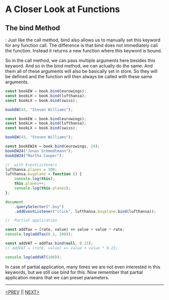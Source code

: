 # A Closer Look at Functions

## The bind Method

: Just like the call method, bind also allows us to manually set this keyword for any function call. The difference is that bind does not immediately call the function. Instead it returns a new function where this keyword is bound.

So in the call method, we can pass multiple arguments here besides this keyword. And so in the bind method, we can actually do the same. And them all of these arguments will also be basically set in store. So they will be defined and the function will then always be called with these same arguments.

```jsx
const bookEW = book.bind(eurowings);
const bookLH = book.bind(lufthansa);
const bookLX = book.bind(swiss);

bookEW(43, "Steven Williams");

const bookEW = book.bind(eurowings);
const bookLH = book.bind(lufthansa);
const bookLX = book.bind(swiss);

bookEW(43, "Steven Williams");

const bookEW24 = book.bind(eurowings, 24);
bookEW24("Jonas Schmedtmann");
bookEW24("Martha Cooper");

//  with EventListeners
lufthansa.planes = 300;
lufthansa.buyplane = function () {
	console.log(this);
	this.planes++;
	console.log(this.planes);
};

document
	.querySelector(".buy")
	.addEventListener("click", lufthansa.buyplane.bind(lufthansa));

//  Partial application

const addTax = (rate, value) => value + value * rate;
console.log(addTax(0.1, 200));

const addVAT = addTax.bind(null, 0.23);
// addVAT = (rate, value) => value + value * 0.23;

console.log(addVAT(100));
```

In case of partial application, many times we are not even interested in this keywords, but we still use bind for this. Now remember that partial application means that we can preset parameters.

---

[<PREV](./cjs220923.md) || [NEXT>](./cjs220924.md)
